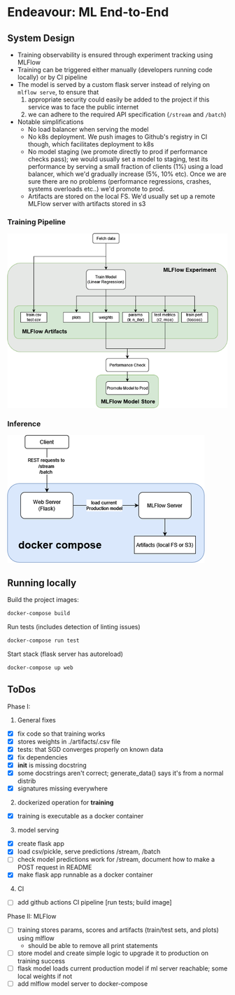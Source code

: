 # Endeavour: ML End-to-End

## System Design

* Training observability is ensured through experiment tracking using MLFlow
* Training can be triggered either manually (developers running code locally) or by CI pipeline
* The model is served by a custom flask server instead of relying on `mlflow serve`, to ensure that
  1. appropriate security could easily be added to the project if this service was to face the public internet
  2. we can adhere to the required API specification (`/stream` and `/batch`)
* Notable simplifications
  * No load balancer when serving the model
  * No k8s deployment. We push images to Github's registry in CI though, which facilitates deployment to k8s
  * No model staging (we promote directly to prod if performance checks pass); we would usually set a model to staging, test its performance by serving a small fraction of clients (1%) using a load balancer, which we'd gradually increase (5%, 10% etc). Once we are sure there are no problems (performance regressions, crashes, systems overloads etc..) we'd promote to prod.
  * Artifacts are stored on the local FS. We'd usually set up a remote MLFlow server with artifacts stored in s3


### Training Pipeline
![training_pipeline.png](docs/img/training_pipeline.png)

### Inference
![inference.png](docs/img/inference.png)

## Running locally

Build the project images:
```bash
docker-compose build
```

Run tests (includes detection of linting issues)
```bash
docker-compose run test
```

Start stack (flask server has autoreload)
```bash
docker-compose up web
```


## ToDos

Phase I:

1. General fixes
- [x] fix code so that training works
- [x] stores weights in ./artifacts/<date>.csv file
- [x] tests: that SGD converges properly on known data
- [x] fix dependencies
- [x] __init__ is missing docstring
- [x] some docstrings aren't correct; generate_data() says it's from a normal distrib
- [x] signatures missing everywhere
2. dockerized operation for **training** 
- [x] training is executable as a docker container
3. model serving
- [x] create flask app
- [x] load csv/pickle, serve predictions /stream, /batch
- [ ] check model predictions work for /stream, document how to make a POST request in README
- [x] make flask app runnable as a docker container
4. CI
- [ ] add github actions CI pipeline [run tests; build image]
 
Phase II: MLFlow

- [ ] training stores params, scores and artifacts (train/test sets, and plots) using mlflow
   * should be able to remove all print statements
- [ ] store model and create simple logic to upgrade it to production on training success
- [ ] flask model loads current production model if ml server reachable; some local weights if not
- [ ] add mlflow model server to docker-compose

